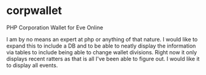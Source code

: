 corpwallet
==========

PHP Corporation Wallet for Eve Online

I am by no means an expert at php or anything of that nature.  I would like to expand this to include a DB and to be able to neatly display the information via tables to include being able to change wallet divisions.  Right now it only displays recent ratters as that is all I've been able to figure out.  I would like it to display all events. 
